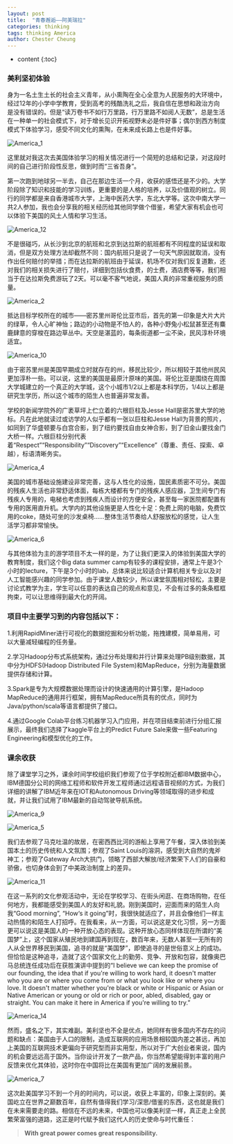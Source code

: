```yaml
---
layout: post
title:  "青春邂逅——阿美瑞拉"
categories: thinking
tags: thinking America
author: Chester Cheung
---
```


* content
{:toc}


### 美利坚初体验

身为一名土生土长的社会主义青年，从小熏陶在全心全意为人民服务的大环境中，经过12年的小学中学教育，受到高考的残酷洗礼之后，我自信在思想和政治方向是没有错误的。但是“读万卷书不如行万里路，行万里路不如阅人无数”，总是生活在一种单一的社会模式下，对于增长见识开拓视野未必是件好事；偶尔到西方制度模式下体验学习，感受不同文化的熏陶，在未来成长路上也是件好事。

![America_1](America_1.jpg)

这里就对我这次去美国体验学习的相关情况进行一个简短的总结和记录，对这段时间的自己进行阶段性反思，做到时而“三省吾身”。

第一次跑到地球另一半去，自己在那边生活一个月，收获的感悟还是不少的。大学阶段除了知识和技能的学习训练，更重要的是人格的培养，以及价值观的树立。同行的同学都是来自香港城市大学，上海中医药大学，东北大学等。这次中南大学一共2人参加，我也会分享我的相关经历给其他同学做个借鉴，希望大家有机会也可以体验下美国的风土人情和学习生活。

![America_12](America_12.jpg)

不是很碰巧，从长沙到北京的航班和北京到达拉斯的航班都有不同程度的延误和取消，但是双方处理方法却截然不同：国内航班只是说了一句天气原因就取消，没有作出任何赔付的举措；而在达拉斯的航班由于延误，机场不仅对我们反复道歉，还对我们的相关损失进行了赔付，详细到包括伙食费，的士费，酒店费等等，我们相当于在达拉斯免费游玩了2天。可以毫不客气地说，美国人真的非常重视服务的质量。

![America_2](America_2.jpg)

抵达目标学校所在的城市——密苏里州哥伦比亚市后，首先的第一印象是大片大片的绿草，令人心旷神怡；路边的小动物是不怕人的，各种小野兔小松鼠甚至还有麋鹿肆意的穿梭在路边草丛中。天空是湛蓝的，每条街道都一尘不染，民风淳朴环境适宜。

![America_10](America_10.jpg)

由于密苏里州是美国早期成立时就存在的州，移民比较少，所以相较于其他州民风更加淳朴一些。可以说，这里的美国是最原汁原味的美国。哥伦比亚是围绕在周围大学城建立的一个真正的大学城，这个小城市1/2以上都是本科学历，1/4以上都是研究生学历，所以这个城市的陌生人也普遍非常友善。

学校的新闻学院外的广袤草坪上伫立着的六根巨柱及Jesse Hall是密苏里大学的地标。凡在此地就读过或访学的人似乎都有一张以巨柱和Jesse Hall为背景的照片，如同到了华盛顿要与白宫合影，到了纽约要找自由女神合影，到了旧金山要找金门大桥一样。六根巨柱分别代表着“Respect”“Responsibility”“Discovery”“Excellence”（尊重、责任、探索、卓越），标语清晰务实。

![America_4](America_4.jpg)

美国的城市基础设施建设非常完善，这与人性化的设施，国民素质密不可分。美国的残疾人生活也非常舒适体面，每栋大楼都有专门的残疾人感应器，卫生间专门有残疾人专用的，电梯也考虑到残疾人而设计的方便安全，甚至每一家医院都配置有专用的医用直升机。大学内的其他设施更是人性化十足：免费上网的电脑，免费饮用的coke，随处可坐的沙发桌椅......整体生活节奏给人舒服放松的感觉，让人生活学习都非常愉快。

![America_6](America_6.jpg)

与其他体验为主的游学项目不太一样的是，为了让我们更深入的体验到美国大学的教育制度，我们这个Big data summer camp有较多的课程安排，通常上午是3个小时的lecture，下午是3个小时的lab，总体来说比较适合计算机相关专业以及对人工智能感兴趣的同学参加。由于课堂人数较少，所以课堂氛围相对轻松，主要是讨论式教学为主，学生可以任意的表达自己的观点和意见，不会有过多的条条框框拘束，可以让思维得到最大化的开阔。

### 项目中主要学习到的内容包括以下：

1.利用RapidMiner进行可视化的数据挖掘和分析功能，拖拽建模，简单易用，可以大量减轻编程的任务量。

2.学习Hadoop分布式系统架构，通过分布处理和并行计算来处理PB级别数据，其中分为HDFS(Hadoop Distributed File System)和MapReduce，分别为海量数据提供存储和计算。

3.Spark是专为大规模数据处理而设计的快速通用的计算引擎，是Hadoop MapReduce的通用并行框架，拥有MapReduce所具有的优点，同时为Java/python/scala等语言都提供了接口。

4.通过Google Colab平台练习机器学习入门应用，并在项目结束前进行分组汇报展示，最终我们选择了kaggle平台上的Predict Future Sale来做一些Featuring Engineering和模型优化的工作。

### 课余收获

除了课堂学习之外，课余时间学校组织我们参观了位于学校附近都IBM数据中心，IBM德国分公司的网络工程师和软件开发工程师通过远程语音视频的方式，为我们详细的讲解了IBM近年来在IOT和Autonomous Driving等领域取得的进步和成就，并让我们试用了IBM最新的自动驾驶导航系统。

![America_9](America_9.jpg)

![America_5](America_5.jpg)

我们去参观了马克吐温的故居，在密西西比河的游船上享用了午餐，深入体验到美国本土的历史传统和人文氛围；参观了Saint Louis的溶洞，感受到大自然的鬼斧神工；参观了Gateway Arch大拱门，领略了西部大解放/经济繁荣下人们的自豪和骄傲，也切身体会到了中美政治制度上的差异。

![America_11](America_11.jpg)

在这一系列的文化参观活动中，无论在学校学习、在街头闲逛、在商场购物，在任何地方，我都能感受到美国人的友好和礼貌。刚到美国时，迎面而来的陌生人向我“Good morning”, “How‘s it going”时，我很快就适应了，并且会像他们一样主动热情的和陌生人打招呼。在我看来，从一方面，可以说这是文化习惯，另一方面更可以说这是美国人的一种开放心态的表现。这种开放心态同样体现在所谓的“美国梦”上，这个国家从殖民地到建国再到现在，数百年来，无数人甚至一无所有的人从全世界移民到美国，追寻的就是“美国梦”，即使追寻的是世俗意义上的成功。但恰恰是这种追寻，造就了这个国家文化上的勤劳、竞争、开放和包容，就像奥巴马总统连任成功后在获胜演讲中提到的“I believe we can keep the promise of our founding, the idea that if you're willing to work hard, it doesn't matter who you are or where you come from or what you look like or where you love. It doesn't matter whether you're black or white or Hispanic or Asian or Native American or young or old or rich or poor, abled, disabled, gay or straight. You can make it here in America if you're willing to try.”

![America_14](America_14.jpg)

然而，盛名之下，其实难副。美利坚也不全是优点，她同样有很多国内不存在的问题和缺点：美国由于人口的限制，造成互联网的应用场景相较国内差之甚远，再加上美国的互联网技术更偏向于研究型而非实用型，所以对于广大创业者来说，国内的机会要远远高于国外。当你设计开发了一款产品，你当然希望能得到丰富的用户反馈来优化其体验，这时你在中国将比在美国有更加广阔的发展前景。

![America_7](America_7.jpg)

这次赴美国学习不到一个月的时间内，可以说，收获上丰富的，印象上深刻的。美国屹立在世界之巅数百年，自然有值得我们学习/深思/借鉴的东西，这也就是我们在未来需要走的路。相信在不远的未来，中国也可以像美利坚一样，真正走上全民繁荣富强的道路，这正是时代赋予我们这代人的历史使命与时代重任：

> **With great power comes great responsibility.**
